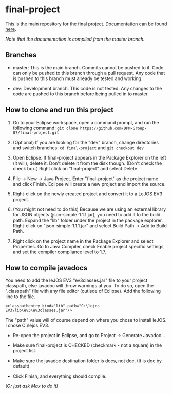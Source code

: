 # final-project
This is the main repository for the final project. Documentation can be found [here](https://dpm-group-07.github.io/final-project/index.html).

*Note that the documentation is compiled from the master branch.*

## Branches

* master: This is the main branch. Commits cannot be pushed to it. Code can only be pushed to this branch through a pull request. Any code that is pushed to this branch must already be tested and working.

* dev: Development branch. This code is not tested. Any changes to the code are pushed to this branch before being pulled in to master.

## How to clone and run this project

1. Go to your Eclipse workspace, open a command prompt, and run the following command: `git clone https://github.com/DPM-Group-07/final-project.git`

2. (Optional) If you are looking for the "dev" branch, change directories and switch branches: `cd final-project` and  `git checkout dev`

3. Open Eclipse. If final-project appears in the Package Explorer on the left (it will), delete it. Don't delete it from the disk though. (Don't check the check box.) Right click on "final-project" and select Delete.

4. File -> New -> Java Project. Enter "final-project" as the project name and click Finish. Eclipse will create a new project and import the source.

5. Right-click on the newly created project and convert it to a LeJOS EV3 project.

6. (You might not need to do this) Because we are using an external library for JSON objects (json-simple-1.1.1.jar), you need to add it to the build path. Expand the "lib" folder under the project in the package explorer. Right-click on "json-simple-1.1.1.jar" and select Build Path -> Add to Build Path.

7. Right click on the project name in the Package Explorer and select Properties. Go to Java Compiler, check Enable project specific settings, and set the compiler compliance level to 1.7.

## How to compile javadocs

You need to add the leJOS EV3 "ev3classes.jar" file to your project classpath, else javadoc will throw warnings at you. To do so, open the ".classpath" file with any file editor (outisde of Eclipse). Add the following line to the file.

`<classpathentry kind="lib" path="C:\lejos EV3\lib\ev3\ev3classes.jar"/>`

The "path" value will of course depend on where you chose to install leJOS. I chose C:\lejos EV3.

* Re-open the project in Eclipse, and go to Project -> Generate Javadoc...

* Make sure final-project is CHECKED (checkmark - not a square) in the project list.

* Make sure the javadoc destination folder is docs, not doc.  (It is doc by default)

* Click Finish, and everything should compile.

*(Or just ask Max to do it)*
